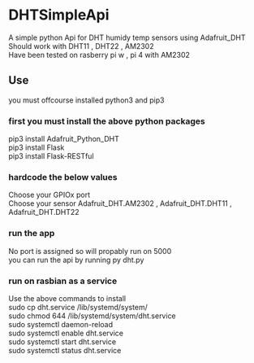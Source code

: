 # DHTSimpleApi
A simple python Api for DHT humidy temp sensors using Adafruit_DHT  
Should work with DHT11 , DHT22 , AM2302  
Have been tested on rasberry pi w , pi 4 with AM2302

## Use
you must offcourse installed python3 and pip3  
  
### first you must install the above python packages  
pip3 install Adafruit_Python_DHT  
pip3 install Flask  
pip3 install Flask-RESTful  
  
### hardcode the below values 
Choose your GPIOx port  
Choose your sensor Adafruit_DHT.AM2302 , Adafruit_DHT.DHT11 , Adafruit_DHT.DHT22  
  
### run the app  
No port is assigned so will propably run on 5000  
you can run the api by running py dht.py  

### run on rasbian as a service  
Use the above commands to install  
sudo cp dht.service /lib/systemd/system/  
sudo chmod 644 /lib/systemd/system/dht.service  
sudo systemctl daemon-reload  
sudo systemctl enable dht.service  
sudo systemctl start dht.service  
sudo systemctl status dht.service 
